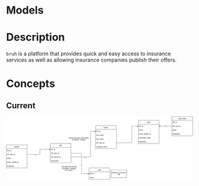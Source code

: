 # Models 

# Description
`bruh` is a platform that provides quick and easy access to insurance services as well as allowing insurance companies publish their offers. 

# Concepts

## Current
![DB Internals 2](https://raw.githubusercontent.com/hophiphip/bruh/master/docks/current.png)
